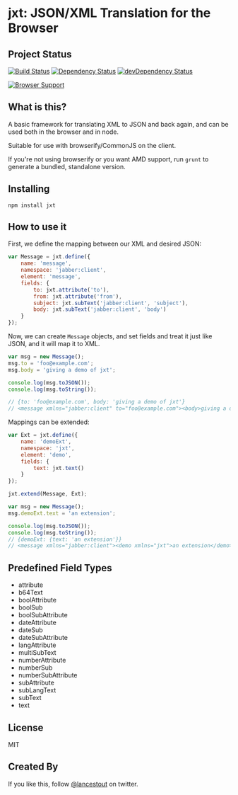 # jxt: JSON/XML Translation for the Browser

## Project Status

[![Build Status](https://travis-ci.org/legastero/jxt.png)](https://travis-ci.org/legastero/jxt)
[![Dependency Status](https://david-dm.org/legastero/jxt.png)](https://david-dm.org/legastero/jxt)
[![devDependency Status](https://david-dm.org/legastero/jxt/dev-status.png)](https://david-dm.org/legastero/jxt#info=devDependencies)

[![Browser Support](https://ci.testling.com/legastero/jxt.png)](https://ci.testling.com/legastero/jxt)

## What is this?

A basic framework for translating XML to JSON and back again, and can be used
both in the browser and in node.

Suitable for use with browserify/CommonJS on the client.

If you're not using browserify or you want AMD support, run `grunt` to generate a
bundled, standalone version.


## Installing

```
npm install jxt
```

## How to use it

First, we define the mapping between our XML and desired JSON:

```js
var Message = jxt.define({
    name: 'message',
    namespace: 'jabber:client',
    element: 'message',
    fields: {
        to: jxt.attribute('to'),
        from: jxt.attribute('from'),
        subject: jxt.subText('jabber:client', 'subject'),
        body: jxt.subText('jabber:client', 'body')
    }
});
```

Now, we can create `Message` objects, and set fields and treat it just like JSON, and it will map it to XML.

```js
var msg = new Message();
msg.to = 'foo@example.com';
msg.body = 'giving a demo of jxt';

console.log(msg.toJSON());
console.log(msg.toString());

// {to: 'foo@example.com', body: 'giving a demo of jxt'}
// <message xmlns="jabber:client" to="foo@example.com"><body>giving a demo of jxt</body></message>
```

Mappings can be extended:

```js
var Ext = jxt.define({
    name: 'demoExt',
    namespace: 'jxt',
    element: 'demo',
    fields: {
        text: jxt.text()
    }
});

jxt.extend(Message, Ext);

var msg = new Message();
msg.demoExt.text = 'an extension';

console.log(msg.toJSON());
console.log(msg.toString());
// {demoExt: {text: 'an extension'}}
// <message xmlns="jabber:client"><demo xmlns="jxt">an extension</demo></message>
```

## Predefined Field Types

- attribute
- b64Text
- boolAttribute
- boolSub
- boolSubAttribute
- dateAttribute
- dateSub
- dateSubAttribute
- langAttribute
- multiSubText
- numberAttribute
- numberSub
- numberSubAttribute
- subAttribute
- subLangText
- subText
- text

## License

MIT

## Created By

If you like this, follow [@lancestout](http://twitter.com/lancestout) on twitter.
